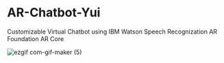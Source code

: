 # AR-Chatbot-Yui
Customizable Virtual Chatbot using IBM Watson Speech Recognization AR Foundation AR Core 


![ezgif com-gif-maker (5)](https://user-images.githubusercontent.com/32412602/109591238-2e692000-7adb-11eb-8877-c79e86a435c9.gif)
